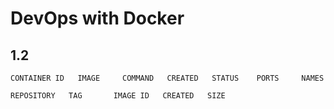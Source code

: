 # DevOps with Docker
## 1.2
```
CONTAINER ID   IMAGE     COMMAND   CREATED   STATUS    PORTS     NAMES

REPOSITORY   TAG       IMAGE ID   CREATED   SIZE
```
